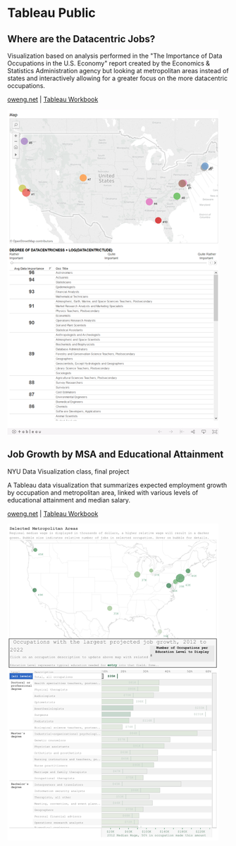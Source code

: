 # Tableau Public

## Where are the Datacentric Jobs?

Visualization based on analysis performed in the "The Importance of Data Occupations in the U.S. Economy" report
created by the Economics & Statistics Administration agency but looking at metropolitan areas instead of states
and interactively allowing for a greater focus on the more datacentric occupations.

[oweng.net](http://oweng.net/data-visualization/tableau/tableau-datacentric-occupations-locations.aspx) | [Tableau Workbook](tableau/DatacentricJobs.twbx)

[![alt text](tableau/DatacentricJobs.png "Datacentric Jobs")](http://oweng.net/data-visualization/tableau/tableau-datacentric-occupations-locations.aspx)

## Job Growth by MSA and Educational Attainment

NYU Data Visualization class, final project

A Tableau data visualization that summarizes expected employment growth by occupation
and metropolitan area, linked with various levels of educational attainment and median salary.

[oweng.net](http://oweng.net/data-visualization/tableau/tableau-employment-growth.aspx) | [Tableau Workbook](tableau/JobGrowthAndMSA.twbx)

[![alt text](tableau/JobGrowth.png "Job Growth And MSA")](http://oweng.net/data-visualization/tableau/tableau-employment-growth.aspx)

